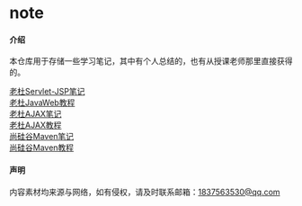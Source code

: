 # note

#### 介绍
本仓库用于存储一些学习笔记，其中有个人总结的，也有从授课老师那里直接获得的。

[老杜Servlet-JSP笔记](/Note/Servlet-JSP.md)         
[老杜JavaWeb教程](https://www.bilibili.com/video/BV1Z3411C7NZ/)        
[老杜AJAX笔记](/Note/AJAX.md)      
[老杜AJAX教程](https://www.bilibili.com/video/BV1cR4y1P7B1/)      
[尚硅谷Maven笔记](http://heavy_code_industry.gitee.io/code_heavy_industry/pro002-maven/)    
[尚硅谷Maven教程](https://www.bilibili.com/video/BV12q4y147e4/)     


#### 声明
内容素材均来源与网络，如有侵权，请及时联系邮箱：1837563530@qq.com